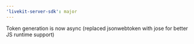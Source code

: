 ```yaml
---
'livekit-server-sdk': major
---
```


Token generation is now async (replaced jsonwebtoken with jose for better JS runtime support)
